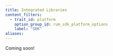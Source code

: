 ```yaml
---
title: Integrated Libraries
content_filters:
  - trait_id: platform
    option_group_id: rum_sdk_platform_options
    label: "SDK"
aliases:
---
```


Coming soon!

